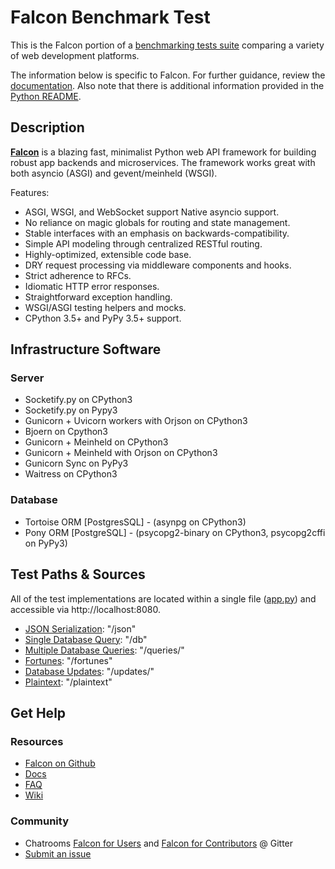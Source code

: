 # Falcon Benchmark Test

This is the Falcon portion of a [benchmarking tests suite](../../) 
comparing a variety of web development platforms.

The information below is specific to Falcon. For further guidance, 
review the [documentation](https://github.com/khulnasoft/BenchWeb/wiki). 
Also note that there is additional information provided in 
the [Python README](../).

## Description

[**Falcon**](https://falconframework.org/) is a blazing fast, minimalist Python web API framework for building robust app backends and microservices. The framework works great with both asyncio (ASGI) and gevent/meinheld (WSGI).

Features:
* ASGI, WSGI, and WebSocket support
Native asyncio support.
* No reliance on magic globals for routing and state management.
* Stable interfaces with an emphasis on backwards-compatibility.
* Simple API modeling through centralized RESTful routing.
* Highly-optimized, extensible code base.
* DRY request processing via middleware components and hooks.
* Strict adherence to RFCs.
* Idiomatic HTTP error responses.
* Straightforward exception handling.
* WSGI/ASGI testing helpers and mocks.
* CPython 3.5+ and PyPy 3.5+ support.

## Infrastructure Software

### Server

* Socketify.py on CPython3
* Socketify.py on Pypy3
* Gunicorn + Uvicorn workers with Orjson on CPython3 
* Bjoern on Cpython3
* Gunicorn + Meinheld on CPython3
* Gunicorn + Meinheld with Orjson on CPython3
* Gunicorn Sync on PyPy3
* Waitress on CPython3

### Database

* Tortoise ORM [PostgresSQL] - (asynpg on CPython3)
* Pony ORM [PostgreSQL] - (psycopg2-binary on CPython3, psycopg2cffi on PyPy3)

## Test Paths & Sources

All of the test implementations are located within a single file ([app.py](app.py)) and accessible via http://localhost:8080.

* [JSON Serialization](app.py): "/json"
* [Single Database Query](app.py): "/db"
* [Multiple Database Queries](app.py): "/queries/"
* [Fortunes](app.py): "/fortunes"
* [Database Updates](app.py): "/updates/"
* [Plaintext](app.py): "/plaintext"

## Get Help

### Resources

* [Falcon on Github](https://github.com/falconry/falcon)
* [Docs](https://falcon.readthedocs.io/en/stable/)
* [FAQ](https://falcon.readthedocs.io/en/stable/user/faq.html#faq)
* [Wiki](https://github.com/falconry/falcon/wiki)

### Community

* Chatrooms [Falcon for Users](https://gitter.im/falconry/user) and [Falcon for Contributors](https://gitter.im/falconry/dev) @ Gitter
* [Submit an issue](https://github.com/falconry/falcon/issues)
